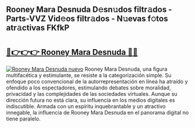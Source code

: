 ## Rooney Mara Desnuda D𝚎sn𝚞dos filtr𝚊dos - Parts-VVZ Vid𝚎os filtr𝚊dos - N𝚞evas f𝚘tos atr𝚊ctivas FKfkP

# <h2><a href="http://mb6ccsh.tromn.icu/?c=Rooney+Mara+Desnuda">🔗👉👉👉 Rooney Mara Desnuda 🔗🔗</a></h2>

[![Rooney Mara Desnuda nuevo](https://i.imgur.com/pEAQMta.gif)](http://mb6ccsh.tromn.icu/?c=Rooney+Mara+Desnuda)
Rooney Mara Desnuda, una figura multifacética y estimulante, se resiste a la categorización simple. Su enfoque poco convencional de la autorrepresentación en línea ha atraído y ofendido a los espectadores, estimulando debates sobre moralidad, privacidad y las complejidades de las sociedades virtuales. Aunque su dirección futura no está clara, su influencia en los medios digitales es indiscutible. Armada con un espíritu inquebrantable y un atractivo innegable, la influencia de Rooney Mara Desnuda en el panorama digital no tiene paralelo.

